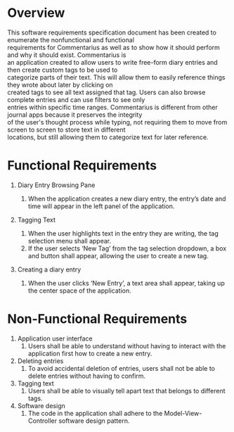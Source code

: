 # Overview

This software requirements specification document has been created to enumerate the nonfunctional and functional  
requirements for Commentarius as well as to show how it should perform and why it should exist. Commentarius is  
an application created to allow users to write free-form diary entries and then create custom tags to be used to   
categorize parts of their text. This will allow them to easily reference things they wrote about later by clicking on   
created tags to see all text assigned that tag. Users can also browse complete entries and can use filters to see only  
entries within specific time ranges. Commentarius is different from other journal apps because it preserves the integrity  
of the user's thought process while typing, not requiring them to move from screen to screen to store text in different  
locations, but still allowing them to categorize text for later reference.

# Functional Requirements  

1. Diary Entry Browsing Pane

   1. When the application creates a new diary entry, the entry’s date and time will appear in the left panel of the application.
   
2. Tagging Text
   1. When the user highlights text in the entry they are writing, the tag selection menu shall appear.
   2. If the user selects ‘New Tag’ from the tag selection dropdown, a box and button shall appear, allowing the user to create a new tag.
3. Creating a diary entry
   1. When the user clicks ‘New Entry’, a text area shall appear, taking up the center space of the application.  
    
# Non-Functional Requirements
1. Application user interface
   1. Users shall be able to understand without having to interact with the application first how to create a new entry.
2. Deleting entries
   1. To avoid accidental deletion of entries, users shall not be able to delete entries without having to confirm.
3. Tagging text
   1. Users shall be able to visually tell apart text that belongs to different tags.
4. Software design
   1. The code in the application shall adhere to the Model-View-Controller software design pattern.


